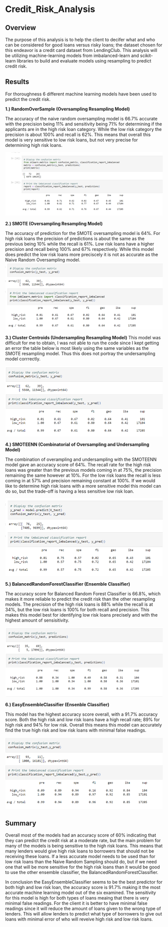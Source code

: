 # Credit_Risk_Analysis

## Overview 
The purpose of this analysis is to help the client to decifer what and who can be considered for good loans versus risky loans; the dataset chosen for this endeavor is a credit card dataset from LendingClub. This analysis will be utilizing machine-learning models from imbalanced-learn and scikit-learn libraries to build and evaluate models using resampling to predict credit risk. 

## Results 
For thoroughness 6 different machine learning models have been used to predict the credit risk.

**1.) RandomOverSample (Oversampling Resampling Model)**

The accuracy of the naive random oversampling model is 66.7% accurate with the precision being 11% and sensitivity being 71% for determining if the applicants are in the high risk loan category. While the low risk category the precision is about 100% and recall is 62%. This means that overall this model is very sensitive to low risk loans, but not very precise for determining high risk loans.

![1_CM](https://github.com/vanessaneang/Credit_Risk_Analysis/blob/main/Resources/1_CM.png)

**2.) SMOTE (Oversampling Resampling Model)**

The accuracy of prediction for the SMOTE oversampling model is 64%. For high risk loans the precision of predictions is about the same as the previous being 10% while the recall is 61%. Low risk loans have a higher precision and recall being 100% and 67% respectively. While this model does predict the low risk loans more preciscely it is not as accurate as the Naive Random Oversampling model.
![2_CM](https://github.com/vanessaneang/Credit_Risk_Analysis/blob/main/Resources/2_CM.png)

**3.) Cluster Centroids (Undersampling Resampling Model)**
This model was difficult for me to obtain, I was not able to run the code since I kept getting an error the table below is most likely using the same variables as the SMOTE resampling model. Thus this does not portray the undersampling model corrrectly.

![3_CM](https://github.com/vanessaneang/Credit_Risk_Analysis/blob/main/Resources/3_CM.png)

**4.) SMOTEENN (Combinatorial of Oversampling and Undersampling Model)**

The combination of overampling and undersampling with the SMOTEENN model gave an accuracy score of 64%. The recall rate for the high risk loans was greater than the previous models coming in at 75%, the precision remaining the same however at 10%. For the low risk loans the recall is less coming in at 57% and precision remaining constant at 100%. If we would like to determine high risk loans with a more sensitive model this model can do so, but the trade-off is having a less sensitive low risk loan.

![4_CM](https://github.com/vanessaneang/Credit_Risk_Analysis/blob/main/Resources/4_CM.png)


**5.) BalancedRandomForestClassifier (Ensemble Classifier)**

The accuracy score for Balanced Random Forest Classifier is 66.8%, which makes it more reliable to predict the credit risk than the other resampling models. The precision of the high risk loans is 88% while the recall is at 34%, but the low risk loans is 100% for both recall and precision. This makes this model best for identifying low risk loans precisely and with the highest amount of sensisitivity. 

![5_CM](https://github.com/vanessaneang/Credit_Risk_Analysis/blob/main/Resources/5_CM.png)

**6.) EasyEnsembleClassifier (Ensenble Classifier)**

This model has the highest accuracy score overall, with a 91.7% accuracy score. Both the high risk and low risk loans have a high recall rate; 89% for high risk and 94% for low risk. Overall this means this model can accurately find the true high risk and low risk loans with minimal false readings. 

![6_CM](https://github.com/vanessaneang/Credit_Risk_Analysis/blob/main/Resources/6_CM.png)


## Summary 
Overall most of the models had an accuracy score of 60% indicating that they can predict the credit risk at a moderate rate, but the main problem for many of the models is being sensitive to the high risk loans. This means that many lenders would give high risk loans to borrowers that should not be receiving these loans. If a less accurate model needs to be used than for low risk loans than the Naive Random Sampling should do, but if we need one that will be more sensitive for the high risk loans than it would be good to use the other ensemble classifier, the BalancedRandomForestClassifier.

In conclusion the EasyEnsembleClassifier seems to be the best predictor for both high and low risk loan, the accuracy score is 91.7% making it the most accurate machine learning model out of the six examined. The sensitivity for this model is high for both types of loans meaing that there is very minimal false readings. For the client it is better to have minimal false readings since it will reduce the amount of loans given to the wrong type of lenders. This will allow lenders to predict what type of borrowers to give out loans with minimal error of who will reveive high risk and low risk loans. 
